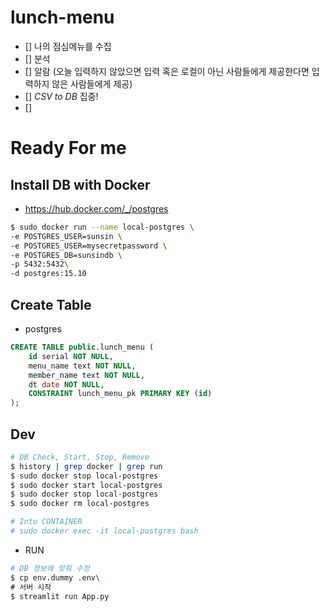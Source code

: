# lunch-menu
- [] 나의 점심메뉴를 수집
- [] 분석
- [] 알람 (오늘 입력하지 않았으면 입력 혹은 로컬이 아닌 사람들에게 제공한다면 입력하지 않은 사람들에게 제공)
- [] *CSV to DB* 집중!
- [] 
# Ready For me

## Install DB with Docker
- https://hub.docker.com/_/postgres
``` bash
$ sudo docker run --name local-postgres \
-e POSTGRES_USER=sunsin \
-e POSTGRES_USER=mysecretpassword \
-e POSTGRES_DB=sunsindb \
-p 5432:5432\
-d postgres:15.10
```
## Create Table
- postgres

```sql
CREATE TABLE public.lunch_menu (
	id serial NOT NULL,
	menu_name text NOT NULL,
	member_name text NOT NULL,
	dt date NOT NULL,
	CONSTRAINT lunch_menu_pk PRIMARY KEY (id)
);
```

## Dev
```bash
# DB Check, Start, Stop, Remove
$ history | grep docker | grep run
$ sudo docker stop local-postgres
$ sudo docker start local-postgres
$ sudo docker stop local-postgres
$ sudo docker rm local-postgres

# Into CONTAINER
# sudo docker exec -it local-postgres bash
```

- RUN
```bash
# DB 정보에 맞춰 수정 
$ cp env.dummy .env\
# 서버 시작
$ streamlit run App.py

